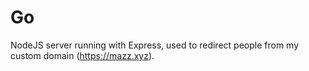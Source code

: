 # Go
NodeJS server running with Express, used to redirect people from my custom domain (https://mazz.xyz).